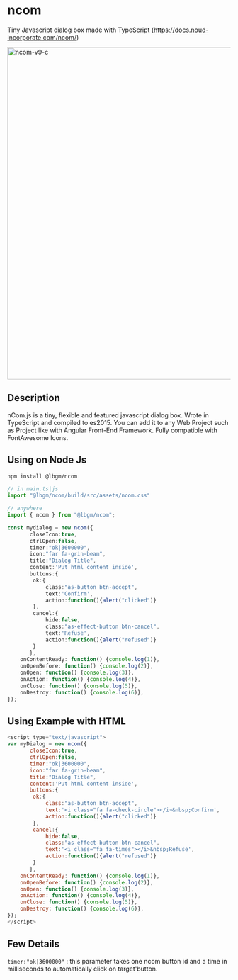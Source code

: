# ncom
Tiny Javascript dialog box made with TypeScript
(https://docs.noud-incorporate.com/ncom/)

<img width="750" alt="ncom-v9-c" src="https://user-images.githubusercontent.com/92580505/187641454-cf009469-e5c3-4f49-8319-f32f61d6b21a.png">



## Description
nCom.js is a tiny, flexible and featured javascript dialog box. Wrote in TypeScript and compiled to es2015.
You can add it to any Web Project such as Project like with Angular Front-End Framework.
Fully compatible with FontAwesome Icons.

## Using on Node Js
```sh
npm install @lbgm/ncom
```

```ts
// in main.ts|js
import "@lbgm/ncom/build/src/assets/ncom.css"

// anywhere
import { ncom } from "@lbgm/ncom";

const mydialog = new ncom({
       closeIcon:true,
       ctrlOpen:false,
       timer:"ok|3600000",
       icon:"far fa-grin-beam",
       title:"Dialog Title",
       content:'Put html content inside',
       buttons:{
        ok:{
            class:"as-button btn-accept",
            text:'Confirm',
            action:function(){alert("clicked")}
        },
        cancel:{
            hide:false,
            class:"as-effect-button btn-cancel",
            text:'Refuse',
            action:function(){alert("refused")}
        }
       },
    onContentReady: function() {console.log(1)},
    onOpenBefore: function() {console.log(2)},
    onOpen: function() {console.log(3)},
    onAction: function() {console.log(4)},
    onClose: function() {console.log(5)},
    onDestroy: function() {console.log(6)},
});
```

## Using Example with HTML
```js
<script type="text/javascript">
var myDialog = new ncom({
       closeIcon:true,
       ctrlOpen:false,
       timer:"ok|3600000",
       icon:"far fa-grin-beam",
       title:"Dialog Title",
       content:'Put html content inside',
       buttons:{
        ok:{
            class:"as-button btn-accept",
            text:'<i class="fa fa-check-circle"></i>&nbsp;Confirm',
            action:function(){alert("clicked")}
        },
        cancel:{
            hide:false,
            class:"as-effect-button btn-cancel",
            text:'<i class="fa fa-times"></i>&nbsp;Refuse',
            action:function(){alert("refused")}
        }
       },
    onContentReady: function() {console.log(1)},
    onOpenBefore: function() {console.log(2)},
    onOpen: function() {console.log(3)},
    onAction: function() {console.log(4)},
    onClose: function() {console.log(5)},
    onDestroy: function() {console.log(6)},
});
</script>
```

## Few Details

`timer:"ok|3600000"` : this parameter takes one ncom button id and a  time in milliseconds to automatically click on target'button.

<!-- ## StyleSheet
You can modify elements styles as you needed
(https://contents.noud-incorporate.com/ncom/ncom.v9.css) -->
